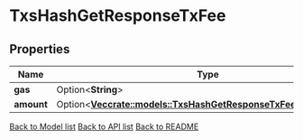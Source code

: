 # TxsHashGetResponseTxFee

## Properties

Name | Type | Description | Notes
------------ | ------------- | ------------- | -------------
**gas** | Option<**String**> |  | [optional]
**amount** | Option<[**Vec<crate::models::TxsHashGetResponseTxFeeAmountInner>**](_txs__hash__get_response_tx_fee_amount_inner.md)> |  | [optional]

[Back to Model list](../README.md#documentation-for-models) [Back to API list](../README.md#documentation-for-api-endpoints) [Back to README](../README.md)



